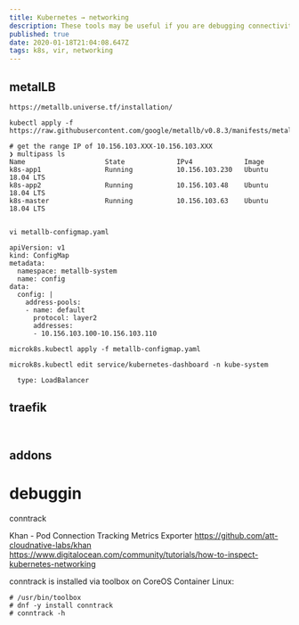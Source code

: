 ```yaml
---
title: Kubernetes → networking
description: These tools may be useful if you are debugging connectivity issues, investigating network throughput problems, or exploring Kubernetes to learn how it operates.
published: true
date: 2020-01-18T21:04:08.647Z
tags: k8s, vir, networking
---
```


## metalLB

```
https://metallb.universe.tf/installation/

kubectl apply -f https://raw.githubusercontent.com/google/metallb/v0.8.3/manifests/metallb.yaml

# get the range IP of 10.156.103.XXX-10.156.103.XXX
❯ multipass ls
Name                    State             IPv4             Image
k8s-app1                Running           10.156.103.230   Ubuntu 18.04 LTS
k8s-app2                Running           10.156.103.48    Ubuntu 18.04 LTS
k8s-master              Running           10.156.103.63    Ubuntu 18.04 LTS


vi metallb-configmap.yaml

apiVersion: v1
kind: ConfigMap
metadata:
  namespace: metallb-system
  name: config
data:
  config: |
    address-pools:
    - name: default
      protocol: layer2
      addresses:
      - 10.156.103.100-10.156.103.110

microk8s.kubectl apply -f metallb-configmap.yaml

microk8s.kubectl edit service/kubernetes-dashboard -n kube-system

  type: LoadBalancer

```


## traefik



```


```

## addons


# debuggin

conntrack

Khan - Pod Connection Tracking Metrics Exporter
https://github.com/att-cloudnative-labs/khan
https://www.digitalocean.com/community/tutorials/how-to-inspect-kubernetes-networking

conntrack is installed via toolbox on CoreOS Container Linux:


```
# /usr/bin/toolbox
# dnf -y install conntrack
# conntrack -h
```


